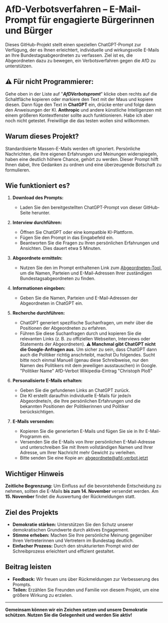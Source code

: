 # AfD-Verbotsverfahren – E-Mail-Prompt für engagierte Bürgerinnen und Bürger

Dieses GitHub-Projekt stellt einen speziellen ChatGPT-Prompt zur Verfügung, der es Ihnen erleichtert, individuelle und wirkungsvolle E-Mails an Ihre Bundestagsabgeordneten zu verfassen. Ziel ist es, die Abgeordneten dazu zu bewegen, ein Verbotsverfahren gegen die AfD zu unterstützen.

## ⚠️ Für nicht Programmierer:
Gehe oben in der Liste auf "**_AfDVerbotspromt_**" klicke oben rechts auf die Schaltfläche kopieren oder markiere den Text mit der Maus und kopiere diesen.
Dann füge den Text in **ChatGPT** ein, drücke enter und folge dann den Anweisungen der KI.
**Anthropic** und andere künstliche Intelligenzen mit einem größeren Kontextfenster sollte auch funktionieren.
Habe ich aber noch nicht getestet. Freiwillige die das testen wollen sind willkommen.

## Warum dieses Projekt?

Standardisierte Massen-E-Mails werden oft ignoriert. Persönliche Nachrichten, die Ihre eigenen Erfahrungen und Meinungen widerspiegeln, haben eine deutlich höhere Chance, gehört zu werden. Dieser Prompt hilft Ihnen dabei, Ihre Gedanken zu ordnen und eine überzeugende Botschaft zu formulieren.

## Wie funktioniert es?

1. **Download des Prompts:**
   - Laden Sie den bereitgestellten ChatGPT-Prompt von dieser GitHub-Seite herunter.

2. **Interview durchführen:**
   - Öffnen Sie ChatGPT oder eine kompatible KI-Plattform.
   - Fügen Sie den Prompt in das Eingabefeld ein.
   - Beantworten Sie die Fragen zu Ihren persönlichen Erfahrungen und Ansichten. Dies dauert etwa 5 Minuten.

3. **Abgeordnete ermitteln:**
   - Nutzen Sie den im Prompt enthaltenen Link zum [Abgeordneten-Tool](https://afd-verbot.jetzt/de/abgeordnetentool), um die Namen, Parteien und E-Mail-Adressen Ihrer zuständigen Bundestagsabgeordneten zu finden.

4. **Informationen eingeben:**
   - Geben Sie die Namen, Parteien und E-Mail-Adressen der Abgeordneten in ChatGPT ein.

5. **Recherche durchführen:**
   - ChatGPT generiert spezifische Suchanfragen, um mehr über die Positionen der Abgeordneten zu erfahren.
   - Führen Sie diese Suchanfragen durch und kopieren Sie die relevanten Links (z. B. zu offiziellen Webseiten, Interviews oder Statements der Abgeordneten).
**⚠️ Manchmal gibt ChatGPT nicht die Google-Anfragen aus.**
Um sicher zu sein, dass ChatGPT dann auch die Politiker richtig anschrteibt, machst Du folgendes.
Sucht bitte noch einmal Manuell (genau diese Schreibweise, nur den Namen des Politikers mit dem jeweiligen ausstauschen) in Google.
"Politiker Name" AfD-Verbot
Wikipedia-Eintrag "Christoph Ploß"

6. **Personalisierte E-Mails erhalten:**
   - Geben Sie die gefundenen Links an ChatGPT zurück.
   - Die KI erstellt daraufhin individuelle E-Mails für jede/n Abgeordnete/n, die Ihre persönlichen Erfahrungen und die bekannten Positionen der Politikerinnen und Politiker berücksichtigen.

7. **E-Mails versenden:**
   - Kopieren Sie die generierten E-Mails und fügen Sie sie in Ihr E-Mail-Programm ein.
   - Versenden Sie die E-Mails von Ihrer persönlichen E-Mail-Adresse und unterschreiben Sie mit Ihrem vollständigen Namen und Ihrer Adresse, um Ihrer Nachricht mehr Gewicht zu verleihen.
   - Bitte senden Sie eine Kopie an: [abgeordnete@afd-verbot.jetzt](mailto:abgeordnete@afd-verbot.jetzt)

## Wichtiger Hinweis

**Zeitliche Begrenzung:** Um Einfluss auf die bevorstehende Entscheidung zu nehmen, sollten die E-Mails **bis zum 14. November** versendet werden. Am **15. November** findet die Auswertung der Rückmeldungen statt.

## Ziel des Projekts

- **Demokratie stärken:** Unterstützen Sie den Schutz unserer demokratischen Grundwerte durch aktives Engagement.
- **Stimme erheben:** Machen Sie Ihre persönliche Meinung gegenüber Ihren Vertreterinnen und Vertretern im Bundestag deutlich.
- **Einfacher Prozess:** Durch den strukturierten Prompt wird der Schreibprozess erleichtert und effizient gestaltet.

## Beitrag leisten

- **Feedback:** Wir freuen uns über Rückmeldungen zur Verbesserung des Prompts.
- **Teilen:** Erzählen Sie Freunden und Familie von diesem Projekt, um eine größere Wirkung zu erzielen.

---

**Gemeinsam können wir ein Zeichen setzen und unsere Demokratie schützen. Nutzen Sie die Gelegenheit und werden Sie aktiv!**
